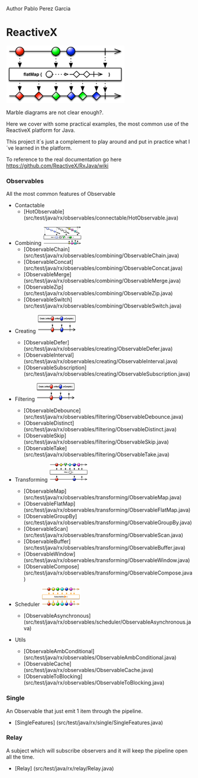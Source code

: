 Author Pablo Perez Garcia 

# ReactiveX

![My image](src/main/resources/img/flatMap.png)

Marble diagrams are not clear enough?.

Here we cover with some practical examples, the most common use of the ReactiveX platform for Java.

This project it´s just a complement to play around and put in practice what I´ve learned in the platform.

To reference to the real documentation go here https://github.com/ReactiveX/RxJava/wiki


### Observables

All the most common features of Observable

* Contactable
    * [HotObservable] (src/test/java/rx/observables/connectable/HotObservable.java)
 
- Combining ![My image](src/main/resources/img/rsz_zipo.png)
    * [ObservableChain] (src/test/java/rx/observables/combining/ObservableChain.java)
    * [ObservableConcat] (src/test/java/rx/observables/combining/ObservableConcat.java)
    * [ObservableMerge] (src/test/java/rx/observables/combining/ObservableMerge.java)
    * [ObservableZip] (src/test/java/rx/observables/combining/ObservableZip.java)
    * [ObservableSwitch] (src/test/java/rx/observables/combining/ObservableSwitch.java)

* Creating ![My image](src/main/resources/img/rsz_createc.png)
    * [ObservableDefer] (src/test/java/rx/observables/creating/ObservableDefer.java)
    * [ObservableInterval] (src/test/java/rx/observables/creating/ObservableInterval.java)
    * [ObservableSubscription] (src/test/java/rx/observables/creating/ObservableSubscription.java)
    
* Filtering ![My image](src/main/resources/img/rsz_createc.png)
    * [ObservableDebounce] (src/test/java/rx/observables/filtering/ObservableDebounce.java)
    * [ObservableDistinct] (src/test/java/rx/observables/filtering/ObservableDistinct.java)
    * [ObservableSkip] (src/test/java/rx/observables/filtering/ObservableSkip.java)
    * [ObservableTake] (src/test/java/rx/observables/filtering/ObservableTake.java)

* Transforming ![My image](src/main/resources/img/rsz_filter.png)
    * [ObservableMap] (src/test/java/rx/observables/transforming/ObservableMap.java)
    * [ObservableFlatMap] (src/test/java/rx/observables/transforming/ObservableFlatMap.java)
    * [ObservableGroupBy] (src/test/java/rx/observables/transforming/ObservableGroupBy.java)
    * [ObservableScan] (src/test/java/rx/observables/transforming/ObservableScan.java)
    * [ObservableBuffer] (src/test/java/rx/observables/transforming/ObservableBuffer.java)
    * [ObservableWindow] (src/test/java/rx/observables/transforming/ObservableWindow.java)
    * [ObservableCompose] (src/test/java/rx/observables/transforming/ObservableCompose.java)

* Scheduler ![My image](src/main/resources/img/rsz_1subscribeonc.png)
    * [ObservableAsynchronous] (src/test/java/rx/observables/scheduler/ObservableAsynchronous.java)

* Utils
    * [ObservableAmbConditional] (src/test/java/rx/observables/ObservableAmbConditional.java)
    * [ObservableCache] (src/test/java/rx/observables/ObservableCache.java)
    * [ObservableToBlocking] (src/test/java/rx/observables/ObservableToBlocking.java)


### Single

An Observable that just emit 1 item through the pipeline.

* [SingleFeatures] (src/test/java/rx/single/SingleFeatures.java)

### Relay

A subject which will subscribe observers and it will keep the pipeline open all the time.

* [Relay] (src/test/java/rx/relay/Relay.java)
